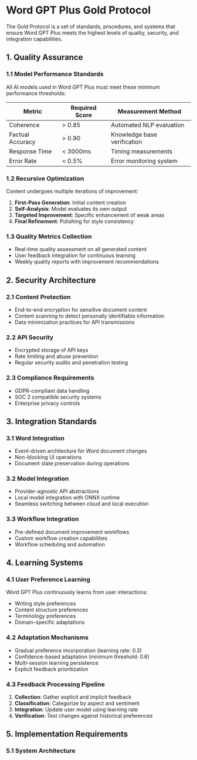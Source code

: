 # Word GPT Plus Gold Protocol

The Gold Protocol is a set of standards, procedures, and systems that ensure Word GPT Plus meets the highest levels of quality, security, and integration capabilities.

## 1. Quality Assurance

### 1.1 Model Performance Standards

All AI models used in Word GPT Plus must meet these minimum performance thresholds:

| Metric | Required Score | Measurement Method |
|--------|----------------|-------------------|
| Coherence | > 0.85 | Automated NLP evaluation |
| Factual Accuracy | > 0.90 | Knowledge base verification |
| Response Time | < 3000ms | Timing measurements |
| Error Rate | < 0.5% | Error monitoring system |

### 1.2 Recursive Optimization

Content undergoes multiple iterations of improvement:

1. **First-Pass Generation**: Initial content creation
2. **Self-Analysis**: Model evaluates its own output
3. **Targeted Improvement**: Specific enhancement of weak areas
4. **Final Refinement**: Polishing for style consistency

### 1.3 Quality Metrics Collection

- Real-time quality assessment on all generated content
- User feedback integration for continuous learning
- Weekly quality reports with improvement recommendations

## 2. Security Architecture

### 2.1 Content Protection

- End-to-end encryption for sensitive document content
- Content scanning to detect personally identifiable information
- Data minimization practices for API transmissions

### 2.2 API Security

- Encrypted storage of API keys
- Rate limiting and abuse prevention
- Regular security audits and penetration testing

### 2.3 Compliance Requirements

- GDPR-compliant data handling
- SOC 2 compatible security systems
- Enterprise privacy controls

## 3. Integration Standards

### 3.1 Word Integration

- Event-driven architecture for Word document changes
- Non-blocking UI operations
- Document state preservation during operations

### 3.2 Model Integration

- Provider-agnostic API abstractions
- Local model integration with ONNX runtime
- Seamless switching between cloud and local execution

### 3.3 Workflow Integration

- Pre-defined document improvement workflows
- Custom workflow creation capabilities
- Workflow scheduling and automation

## 4. Learning Systems

### 4.1 User Preference Learning

Word GPT Plus continuously learns from user interactions:

- Writing style preferences
- Content structure preferences
- Terminology preferences
- Domain-specific adaptations

### 4.2 Adaptation Mechanisms

- Gradual preference incorporation (learning rate: 0.3)
- Confidence-based adaptation (minimum threshold: 0.6)
- Multi-session learning persistence
- Explicit feedback prioritization

### 4.3 Feedback Processing Pipeline

1. **Collection**: Gather explicit and implicit feedback
2. **Classification**: Categorize by aspect and sentiment
3. **Integration**: Update user model using learning rate
4. **Verification**: Test changes against historical preferences

## 5. Implementation Requirements

### 5.1 System Architecture

